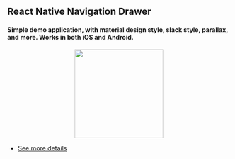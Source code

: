 ## React Native Navigation Drawer

#### Simple demo application, with material design style, slack style, parallax, and more. Works in both iOS and Android.

<p align="center">
<img src="https://raw.githubusercontent.com/rt2zz/react-native-drawer/master/examples/rn-drawer.gif" width="200" >
</p>

* [See more details](https://github.com/root-two/react-native-drawer)

